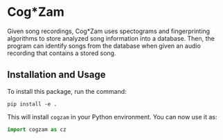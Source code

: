 # Cog*Zam

 Given song recordings, Cog*Zam uses spectograms and fingerprinting algorithms to store analyzed song information into a database. Then, the program can identify songs from the database when given an audio recording that contains a stored song.

## Installation and Usage
To install this package, run the command:

```shell
pip install -e .
```

This will install `cogzam` in your Python environment. You can now use it as:

```python
import cogzam as cz
```

